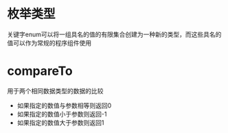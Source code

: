 # 枚举类型 
关键字enum可以将一组具名的值的有限集合创建为一种新的类型，而这些具名的值可以作为常规的程序组件使用

# compareTo
用于两个相同数据类型的数据的比较

- 如果指定的数值与参数相等则返回0
- 如果指定的数值小于参数则返回-1
- 如果指定的数值大于参数则返回1

